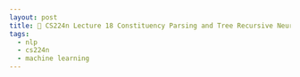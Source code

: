 ```yaml
---
layout: post
title: 📕 CS224n Lecture 18 Constituency Parsing and Tree Recursive Neural Networks
tags:
  - nlp
  - cs224n
  - machine learning
---
```

